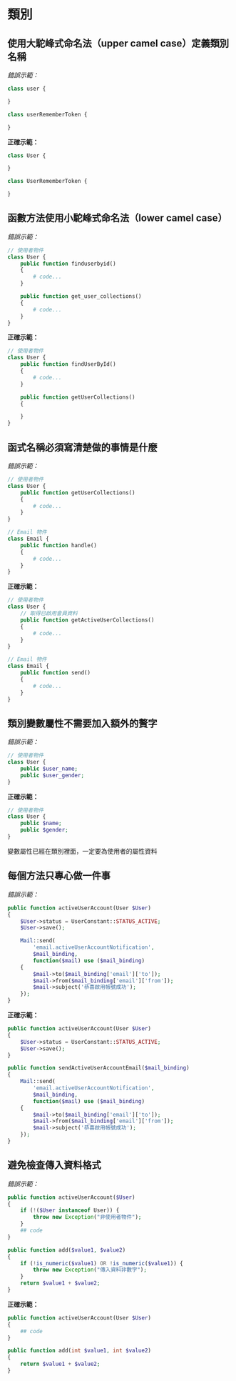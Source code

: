 # 類別


## 使用大駝峰式命名法（upper camel case）定義類別名稱


*錯誤示範：*

```php
class user {

}

class userRememberToken {

}
```

**正確示範：**

```php
class User {

}

class UserRememberToken {

}
```

## 函數方法使用小駝峰式命名法（lower camel case）

*錯誤示範：*

```php
// 使用者物件
class User {
    public function finduserbyid()
    {
        # code...
    }

    public function get_user_collections()
    {
        # code...
    }
}
```

**正確示範：**

```php
// 使用者物件
class User {
    public function findUserById()
    {
        # code...
    }

    public function getUserCollections()
    {

    }
}
```

## 函式名稱必須寫清楚做的事情是什麼


*錯誤示範：*

```php
// 使用者物件
class User {
    public function getUserCollections()
    {
        # code...
    }
}

// Email 物件
class Email {
    public function handle()
    {
        # code...
    }
}
```

**正確示範：**

```php
// 使用者物件
class User {
    // 取得已啟用會員資料
    public function getActiveUserCollections()
    {
        # code...
    }
}

// Email 物件
class Email {
    public function send()
    {
        # code...
    }
}
```

## 類別變數屬性不需要加入額外的贅字

*錯誤示範：*

```php
// 使用者物件
class User {
    public $user_name;
    public $user_gender;
}
```

**正確示範：**

```php
// 使用者物件
class User {
    public $name;
    public $gender;
}
```

變數屬性已經在類別裡面，一定要為使用者的屬性資料

## 每個方法只專心做一件事


*錯誤示範：*

```php
public function activeUserAccount(User $User)
{
    $User->status = UserConstant::STATUS_ACTIVE;
    $User->save();

    Mail::send(
        'email.activeUserAccountNotification',
        $mail_binding,
        function($mail) use ($mail_binding)
    {
        $mail->to($mail_binding['email']['to']);
        $mail->from($mail_binding['email']['from']);
        $mail->subject('恭喜啟用帳號成功');
    });
}
```

**正確示範：**

```php
public function activeUserAccount(User $User)
{
    $User->status = UserConstant::STATUS_ACTIVE;
    $User->save();
}

public function sendActiveUserAccountEmail($mail_binding)
{
    Mail::send(
        'email.activeUserAccountNotification',
        $mail_binding,
        function($mail) use ($mail_binding)
    {
        $mail->to($mail_binding['email']['to']);
        $mail->from($mail_binding['email']['from']);
        $mail->subject('恭喜啟用帳號成功');
    });
}
```

## 避免檢查傳入資料格式


*錯誤示範：*

```php
public function activeUserAccount($User)
{
    if (!($User instanceof User)) {
        throw new Exception("非使用者物件");
    }
    ## code
}

public function add($value1, $value2)
{
    if (!is_numeric($value1) OR !is_numeric($value1)) {
        throw new Exception("傳入資料非數字");
    }
    return $value1 + $value2;
}
```

**正確示範：**

```php
public function activeUserAccount(User $User)
{
    ## code
}

public function add(int $value1, int $value2)
{
    return $value1 + $value2;
}
```
